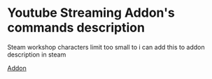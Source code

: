 # Youtube Streaming Addon's commands description

Steam workshop characters limit too small to i can add this to addon description in steam

[Addon](https://steamcommunity.com/sharedfiles/filedetails/?id=3336448348)
